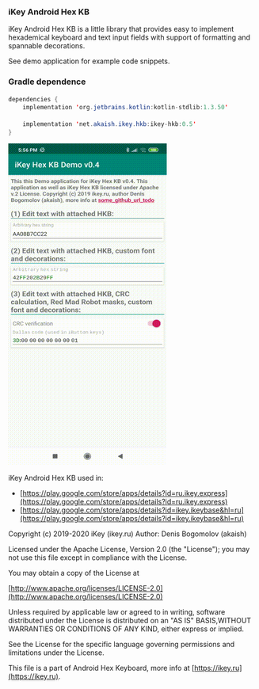 ### iKey Android Hex KB
iKey Android Hex KB is a little library that provides easy to implement hexademical keyboard and text input fields with support of formatting and spannable decorations.

See demo application for example code snippets.

### Gradle dependence
```Java
dependencies {
    implementation 'org.jetbrains.kotlin:kotlin-stdlib:1.3.50'

    implementation 'net.akaish.ikey.hkb:ikey-hkb:0.5'
}
```

![Demo](https://raw.githubusercontent.com/akaish/iKeyHexKB/master/ihkb_demo.gif)

iKey Android Hex KB used in:
* [https://play.google.com/store/apps/details?id=ru.ikey.express](https://play.google.com/store/apps/details?id=ru.ikey.express)
* [https://play.google.com/store/apps/details?id=ikey.ikeybase&hl=ru](https://play.google.com/store/apps/details?id=ikey.ikeybase&hl=ru)

Copyright (c) 2019-2020 iKey (ikey.ru)
Author: Denis Bogomolov (akaish)

Licensed under the Apache License, Version 2.0 (the "License"); you may not use this file except in compliance with the License.

You may obtain a copy of the License at

[http://www.apache.org/licenses/LICENSE-2.0](http://www.apache.org/licenses/LICENSE-2.0)

Unless required by applicable law or agreed to in writing, software distributed under the License is distributed on an "AS IS" BASIS,WITHOUT WARRANTIES OR CONDITIONS OF ANY KIND, either express or implied.

See the License for the specific language governing permissions and limitations under the License.

This file is a part of Android Hex Keyboard, more info at [https://ikey.ru](https://ikey.ru).